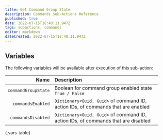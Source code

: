 ```yaml
---
title: Get Command Group State
description: Commands Sub-Actions Reference
published: true
date: 2022-07-15T18:48:11.947Z
tags: subactions, commands
editor: markdown
dateCreated: 2022-07-15T18:48:11.947Z
---
```


## Variables

The following variables will be available after execution of this sub-action:

|                Name | Description                                                                             |
| -------------------:|:--------------------------------------------------------------------------------------- |
| `commandGroupState` | Boolean for command group enabled state <br> `True / False`                       |
|   `commandsEnabled` | `Dictionary<Guid, Guid>` of command ID, action IDs, of commands that are enabled  |
|  `commandsDisabled` | `Dictionary<Guid, Guid>` of command ID, action IDs, of commands that are disabled |
{.vars-table}